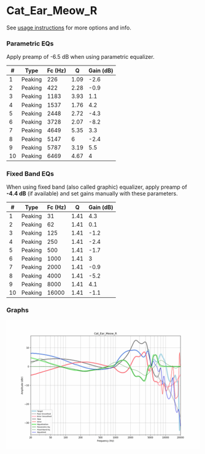# Cat_Ear_Meow_R
See [usage instructions](https://github.com/jaakkopasanen/AutoEq#usage) for more options and info.

### Parametric EQs
Apply preamp of -6.5 dB when using parametric equalizer.

|   # | Type    |   Fc (Hz) |    Q |   Gain (dB) |
|-----|---------|-----------|------|-------------|
|   1 | Peaking |       226 | 1.09 |        -2.6 |
|   2 | Peaking |       422 | 2.28 |        -0.9 |
|   3 | Peaking |      1183 | 3.93 |         1.1 |
|   4 | Peaking |      1537 | 1.76 |         4.2 |
|   5 | Peaking |      2448 | 2.72 |        -4.3 |
|   6 | Peaking |      3728 | 2.07 |        -8.2 |
|   7 | Peaking |      4649 | 5.35 |         3.3 |
|   8 | Peaking |      5147 | 6    |        -2.4 |
|   9 | Peaking |      5787 | 3.19 |         5.5 |
|  10 | Peaking |      6469 | 4.67 |         4   |

### Fixed Band EQs
When using fixed band (also called graphic) equalizer, apply preamp of **-4.4 dB** (if available) and set gains manually with these parameters.

|   # | Type    |   Fc (Hz) |    Q |   Gain (dB) |
|-----|---------|-----------|------|-------------|
|   1 | Peaking |        31 | 1.41 |         4.3 |
|   2 | Peaking |        62 | 1.41 |         0.1 |
|   3 | Peaking |       125 | 1.41 |        -1.2 |
|   4 | Peaking |       250 | 1.41 |        -2.4 |
|   5 | Peaking |       500 | 1.41 |        -1.7 |
|   6 | Peaking |      1000 | 1.41 |         3   |
|   7 | Peaking |      2000 | 1.41 |        -0.9 |
|   8 | Peaking |      4000 | 1.41 |        -5.2 |
|   9 | Peaking |      8000 | 1.41 |         4.1 |
|  10 | Peaking |     16000 | 1.41 |        -1.1 |

### Graphs
![](./Cat_Ear_Meow_R.png)
